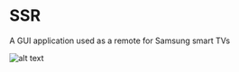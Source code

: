 # SSR
A GUI application used as a remote for Samsung smart TVs

![alt text](https://i.postimg.cc/667HNLY7/Animation.gif)
